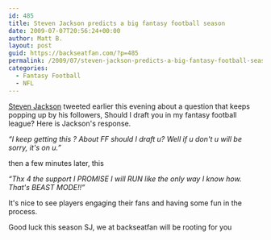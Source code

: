 ```yaml
---
id: 485
title: Steven Jackson predicts a big fantasy football season
date: 2009-07-07T20:56:24+00:00
author: Matt B.
layout: post
guid: https://backseatfan.com/?p=485
permalink: /2009/07/steven-jackson-predicts-a-big-fantasy-football-season/
categories:
  - Fantasy Football
  - NFL
---
```


<div class="entry">
  <p>
    <a href="http://twitter.com/sj39">Steven Jackson</a> tweeted earlier this evening about a question that keeps popping up by his followers, Should I draft you in my fantasy football league? Here is Jackson's response.
  </p>

  <p>
    <em>&#8220;I keep getting this ? About FF should I draft u? Well if u don't u will be sorry, it's on u.&#8221;</em>
  </p>

  <p>
    then a few minutes later, this
  </p>

  <p>
    <em>&#8220;Thx 4 the support I PROMISE I will RUN like the only way I know how. That's BEAST MODE!!&#8221;</em>
  </p>

  <p>
    It's nice to see players engaging their fans and having some fun in the process.
  </p>

  <p>
    Good luck this season SJ, we at backseatfan will be rooting for you
  </p>
</div>
